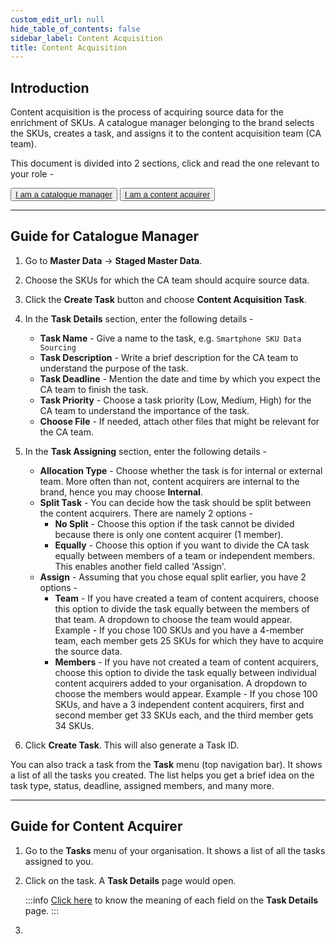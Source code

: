 ```yaml
---
custom_edit_url: null
hide_table_of_contents: false
sidebar_label: Content Acquisition
title: Content Acquisition
---
```


## Introduction

Content acquisition is the process of acquiring source data for the enrichment of SKUs. A catalogue manager belonging to the brand selects the SKUs, creates a task, and assigns it to the content acquisition team (CA team).

This document is divided into 2 sections, click and read the one relevant to your role - 
<div class="button-container">
  <button class="member1"><a href="#guide-for-catalogue-manager">I am a catalogue manager</a></button>
  <button class="member2"><a href="#guide-for-content-acquirer">I am a content acquirer</a></button>
</div>

---

## Guide for Catalogue Manager

1. Go to **Master Data** → **Staged Master Data**.

2. Choose the SKUs for which the CA team should acquire source data.

3. Click the **Create Task** button and choose **Content Acquisition Task**.

4. In the **Task Details** section, enter the following details - 
    * **Task Name** - Give a name to the task, e.g. `Smartphone SKU Data Sourcing`
    * **Task Description** - Write a brief description for the CA team to understand the purpose of the task.
    * **Task Deadline** - Mention the date and time by which you expect the CA team to finish the task.
    * **Task Priority** - Choose a task priority (Low, Medium, High) for the CA team to understand the importance of the task.
    * **Choose File** - If needed, attach other files that might be relevant for the CA team.

5. In the **Task Assigning** section, enter the following details - 
    * **Allocation Type** - Choose whether the task is for internal or external team. More often than not, content acquirers are internal to the brand, hence you may choose **Internal**.
    * **Split Task** - You can decide how the task should be split between the content acquirers. There are namely 2 options - 
        * **No Split** - Choose this option if the task cannot be divided because there is only one content acquirer (1 member).
        * **Equally** -  Choose this option if you want to divide the CA task equally between members of a team or independent members. This enables another field called 'Assign'.
    * **Assign** - Assuming that you chose equal split earlier, you have 2 options - 
        * **Team** - If you have created a team of content acquirers, choose this option to divide the task equally between the members of that team. A dropdown to choose the team would appear. Example -  If you chose 100 SKUs and you have a 4-member team, each member gets 25 SKUs for which they have to acquire the source data.
        * **Members** - If you have not created a team of content acquirers, choose this option to divide the task equally between individual content acquirers added to your organisation. A dropdown to choose the members would appear. Example -  If you chose 100 SKUs, and have a 3 independent content acquirers, first and second member get 33 SKUs each, and the third member gets 34 SKUs.

6. Click **Create Task**. This will also generate a Task ID.

You can also track a task from the **Task** menu (top navigation bar). It shows a list of all the tasks you created. The list helps you get a brief idea on the task type, status, deadline, assigned members, and many more.

---

## Guide for Content Acquirer

1. Go to the **Tasks** menu of your organisation. It shows a list of all the tasks assigned to you.

2. Click on the task. A **Task Details** page would open.

    :::info
    [Click here](/docs/task-manager/task-details.md) to know the meaning of each field on the **Task Details** page.
    :::

3. 










